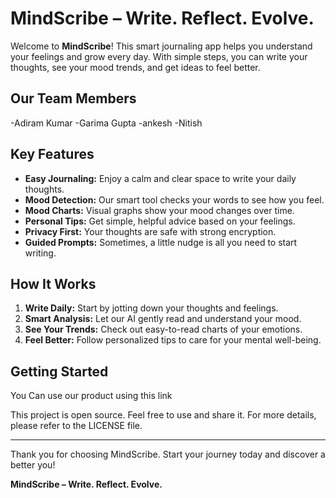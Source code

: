 # MindScribe – Write. Reflect. Evolve.


Welcome to **MindScribe**! This smart journaling app helps you understand your feelings and grow every day. With simple steps, you can write your thoughts, see your mood trends, and get ideas to feel better.

## Our Team Members

-Adiram Kumar
-Garima Gupta
-ankesh
-Nitish 


## Key Features

- **Easy Journaling:** Enjoy a calm and clear space to write your daily thoughts.
- **Mood Detection:** Our smart tool checks your words to see how you feel.
- **Mood Charts:** Visual graphs show your mood changes over time.
- **Personal Tips:** Get simple, helpful advice based on your feelings.
- **Privacy First:** Your thoughts are safe with strong encryption.
- **Guided Prompts:** Sometimes, a little nudge is all you need to start writing.

## How It Works

1. **Write Daily:** Start by jotting down your thoughts and feelings.
2. **Smart Analysis:** Let our AI gently read and understand your mood.
3. **See Your Trends:** Check out easy-to-read charts of your emotions.
4. **Feel Better:** Follow personalized tips to care for your mental well-being.

## Getting Started

You Can use our product using this link



This project is open source. Feel free to use and share it. For more details, please refer to the LICENSE file.

---

Thank you for choosing MindScribe. Start your journey today and discover a better you!

**MindScribe – Write. Reflect. Evolve.**
